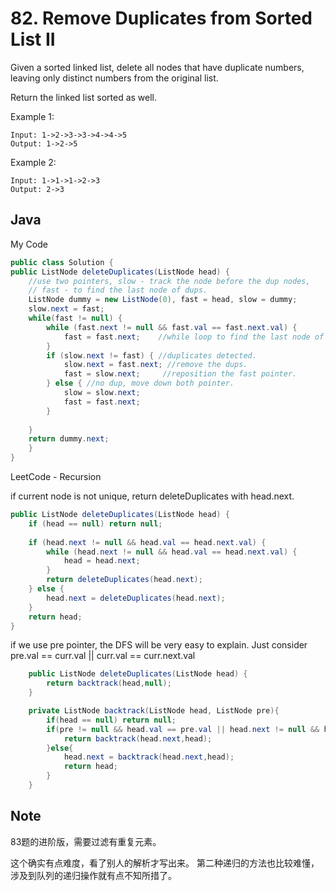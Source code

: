 # 82. Remove Duplicates from Sorted List II

Given a sorted linked list, delete all nodes that have duplicate numbers, leaving only distinct numbers from the original list.

Return the linked list sorted as well.

Example 1:

```
Input: 1->2->3->3->4->4->5
Output: 1->2->5
```

Example 2:

```
Input: 1->1->1->2->3
Output: 2->3
```


## Java

My Code
``` java
public class Solution {
public ListNode deleteDuplicates(ListNode head) {
	//use two pointers, slow - track the node before the dup nodes, 
	// fast - to find the last node of dups.
    ListNode dummy = new ListNode(0), fast = head, slow = dummy;
    slow.next = fast;
    while(fast != null) {
    	while (fast.next != null && fast.val == fast.next.val) {
     		fast = fast.next;    //while loop to find the last node of the dups.
    	}
    	if (slow.next != fast) { //duplicates detected.
    		slow.next = fast.next; //remove the dups.
    		fast = slow.next;     //reposition the fast pointer.
    	} else { //no dup, move down both pointer.
    		slow = slow.next;
    		fast = fast.next;
    	}
    	
    }
    return dummy.next;
    } 
}
```

LeetCode - Recursion

if current node is not unique, return deleteDuplicates with head.next.

```java
public ListNode deleteDuplicates(ListNode head) {
    if (head == null) return null;
    
    if (head.next != null && head.val == head.next.val) {
        while (head.next != null && head.val == head.next.val) {
            head = head.next;
        }
        return deleteDuplicates(head.next);
    } else {
        head.next = deleteDuplicates(head.next);
    }
    return head;
}
```

if we use pre pointer, the DFS will be very easy to explain. Just consider pre.val == curr.val || curr.val == curr.next.val

```java
    public ListNode deleteDuplicates(ListNode head) {
        return backtrack(head,null);
    }

    private ListNode backtrack(ListNode head, ListNode pre){
        if(head == null) return null;
        if(pre != null && head.val == pre.val || head.next != null && head.val == head.next.val){
            return backtrack(head.next,head);
        }else{
            head.next = backtrack(head.next,head);
            return head;
        }
    }
```

## Note

83题的进阶版，需要过滤有重复元素。

这个确实有点难度，看了别人的解析才写出来。 第二种递归的方法也比较难懂，涉及到队列的递归操作就有点不知所措了。
